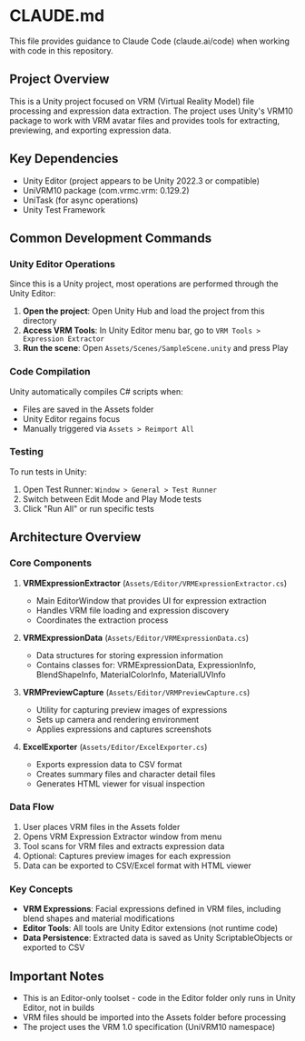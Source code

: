 # CLAUDE.md

This file provides guidance to Claude Code (claude.ai/code) when working with code in this repository.

## Project Overview

This is a Unity project focused on VRM (Virtual Reality Model) file processing and expression data extraction. The project uses Unity's VRM10 package to work with VRM avatar files and provides tools for extracting, previewing, and exporting expression data.

## Key Dependencies

- Unity Editor (project appears to be Unity 2022.3 or compatible)
- UniVRM10 package (com.vrmc.vrm: 0.129.2)
- UniTask (for async operations)
- Unity Test Framework

## Common Development Commands

### Unity Editor Operations
Since this is a Unity project, most operations are performed through the Unity Editor:

1. **Open the project**: Open Unity Hub and load the project from this directory
2. **Access VRM Tools**: In Unity Editor menu bar, go to `VRM Tools > Expression Extractor`
3. **Run the scene**: Open `Assets/Scenes/SampleScene.unity` and press Play

### Code Compilation
Unity automatically compiles C# scripts when:
- Files are saved in the Assets folder
- Unity Editor regains focus
- Manually triggered via `Assets > Reimport All`

### Testing
To run tests in Unity:
1. Open Test Runner: `Window > General > Test Runner`
2. Switch between Edit Mode and Play Mode tests
3. Click "Run All" or run specific tests

## Architecture Overview

### Core Components

1. **VRMExpressionExtractor** (`Assets/Editor/VRMExpressionExtractor.cs`)
   - Main EditorWindow that provides UI for expression extraction
   - Handles VRM file loading and expression discovery
   - Coordinates the extraction process

2. **VRMExpressionData** (`Assets/Editor/VRMExpressionData.cs`)
   - Data structures for storing expression information
   - Contains classes for: VRMExpressionData, ExpressionInfo, BlendShapeInfo, MaterialColorInfo, MaterialUVInfo

3. **VRMPreviewCapture** (`Assets/Editor/VRMPreviewCapture.cs`)
   - Utility for capturing preview images of expressions
   - Sets up camera and rendering environment
   - Applies expressions and captures screenshots

4. **ExcelExporter** (`Assets/Editor/ExcelExporter.cs`)
   - Exports expression data to CSV format
   - Creates summary files and character detail files
   - Generates HTML viewer for visual inspection

### Data Flow

1. User places VRM files in the Assets folder
2. Opens VRM Expression Extractor window from menu
3. Tool scans for VRM files and extracts expression data
4. Optional: Captures preview images for each expression
5. Data can be exported to CSV/Excel format with HTML viewer

### Key Concepts

- **VRM Expressions**: Facial expressions defined in VRM files, including blend shapes and material modifications
- **Editor Tools**: All tools are Unity Editor extensions (not runtime code)
- **Data Persistence**: Extracted data is saved as Unity ScriptableObjects or exported to CSV

## Important Notes

- This is an Editor-only toolset - code in the Editor folder only runs in Unity Editor, not in builds
- VRM files should be imported into the Assets folder before processing
- The project uses the VRM 1.0 specification (UniVRM10 namespace)